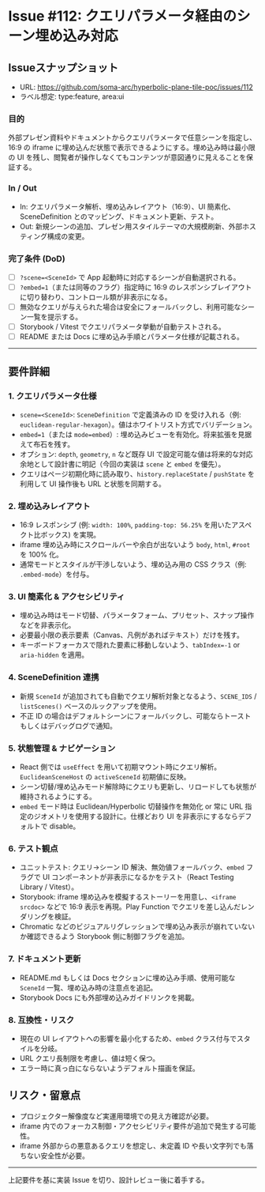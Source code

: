 # Issue #112: クエリパラメータ経由のシーン埋め込み対応

## Issueスナップショット
- URL: https://github.com/soma-arc/hyperbolic-plane-tile-poc/issues/112
- ラベル想定: type:feature, area:ui

### 目的
外部プレゼン資料やドキュメントからクエリパラメータで任意シーンを指定し、16:9 の iframe に埋め込んだ状態で表示できるようにする。埋め込み時は最小限の UI を残し、閲覧者が操作しなくてもコンテンツが意図通りに見えることを保証する。

### In / Out
- In: クエリパラメータ解析、埋め込みレイアウト（16:9）、UI 簡素化、SceneDefinition とのマッピング、ドキュメント更新、テスト。
- Out: 新規シーンの追加、プレゼン用スタイルテーマの大規模刷新、外部ホスティング構成の変更。

### 完了条件 (DoD)
- [ ] `?scene=<SceneId>` で App 起動時に対応するシーンが自動選択される。
- [ ] `?embed=1`（または同等のフラグ）指定時に 16:9 のレスポンシブレイアウトに切り替わり、コントロール類が非表示になる。
- [ ] 無効なクエリが与えられた場合は安全にフォールバックし、利用可能なシーン一覧を提示する。
- [ ] Storybook / Vitest でクエリパラメータ挙動が自動テストされる。
- [ ] README または Docs に埋め込み手順とパラメータ仕様が記載される。

---

## 要件詳細

### 1. クエリパラメータ仕様
- `scene=<SceneId>`: `SceneDefinition` で定義済みの ID を受け入れる（例: `euclidean-regular-hexagon`）。値はホワイトリスト方式でバリデーション。
- `embed=1`（または `mode=embed`）: 埋め込みビューを有効化。将来拡張を見据えて布石を残す。
- オプション: `depth`, `geometry`, `n` など既存 UI で設定可能な値は将来的な対応余地として設計書に明記（今回の実装は `scene` と `embed` を優先）。
- クエリはページ初期化時に読み取り、`history.replaceState` / `pushState` を利用して UI 操作後も URL と状態を同期する。

### 2. 埋め込みレイアウト
- 16:9 レスポンシブ (例: `width: 100%`, `padding-top: 56.25%` を用いたアスペクト比ボックス) を実現。
- iframe 埋め込み時にスクロールバーや余白が出ないよう `body`, `html`, `#root` を 100% 化。
- 通常モードとスタイルが干渉しないよう、埋め込み用の CSS クラス（例: `.embed-mode`）を付与。

### 3. UI 簡素化 & アクセシビリティ
- 埋め込み時はモード切替、パラメータフォーム、プリセット、スナップ操作などを非表示化。
- 必要最小限の表示要素（Canvas、凡例があればテキスト）だけを残す。
- キーボードフォーカスで隠れた要素に移動しないよう、`tabIndex=-1` or `aria-hidden` を適用。

### 4. SceneDefinition 連携
- 新規 `SceneId` が追加されても自動でクエリ解析対象となるよう、`SCENE_IDS` / `listScenes()` ベースのルックアップを使用。
- 不正 ID の場合はデフォルトシーンにフォールバックし、可能ならトーストもしくはデバッグログで通知。

### 5. 状態管理 & ナビゲーション
- React 側では `useEffect` を用いて初期マウント時にクエリ解析。`EuclideanSceneHost` の `activeSceneId` 初期値に反映。
- シーン切替/埋め込みモード解除時にクエリも更新し、リロードしても状態が維持されるようにする。
- `embed` モード時は Euclidean/Hyperbolic 切替操作を無効化 or 常に URL 指定のジオメトリを使用する設計に。仕様どおり UI を非表示にするならデフォルトで disable。

### 6. テスト観点
- ユニットテスト: クエリ→シーン ID 解決、無効値フォールバック、`embed` フラグで UI コンポーネントが非表示になるかをテスト（React Testing Library / Vitest）。
- Storybook: iframe 埋め込みを模擬するストーリーを用意し、`<iframe srcdoc>` などで 16:9 表示を再現。Play Function でクエリを差し込んだレンダリングを検証。
- Chromatic などのビジュアルリグレッションで埋め込み表示が崩れていないか確認できるよう Storybook 側に制御フラグを追加。

### 7. ドキュメント更新
- README.md もしくは Docs セクションに埋め込み手順、使用可能な `SceneId` 一覧、埋め込み時の注意点を追記。
- Storybook Docs にも外部埋め込みガイドリンクを掲載。

### 8. 互換性・リスク
- 現在の UI レイアウトへの影響を最小化するため、`embed` クラス付与でスタイルを分岐。
- URL クエリ長制限を考慮し、値は短く保つ。
- エラー時に真っ白にならないようデフォルト描画を保証。

## リスク・留意点
- プロジェクター解像度など実運用環境での見え方確認が必要。
- iframe 内でのフォーカス制御・アクセシビリティ要件が追加で発生する可能性。
- iframe 外部からの悪意あるクエリを想定し、未定義 ID や長い文字列でも落ちない安全性が必要。

---
上記要件を基に実装 Issue を切り、設計レビュー後に着手する。
